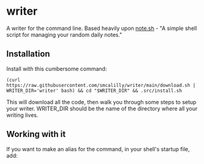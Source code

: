 # writer
A writer for the command line. Based heavily upon [note.sh](https://github.com/hachibu/note.sh) - "A simple shell script for managing your random daily notes."

## Installation
Install with this cumbersome command:
```
(curl https://raw.githubusercontent.com/smcalilly/writer/main/download.sh | WRITER_DIR='writer' bash) && cd "$WRITER_DIR" && .src/install.sh
```

This will download all the code, then walk you through some steps to setup your writer. WRITER_DIR should be the name of the directory where all your writing lives. 

## Working with it
If you want to make an alias for the command, in your shell's startup file, add:
```

```
